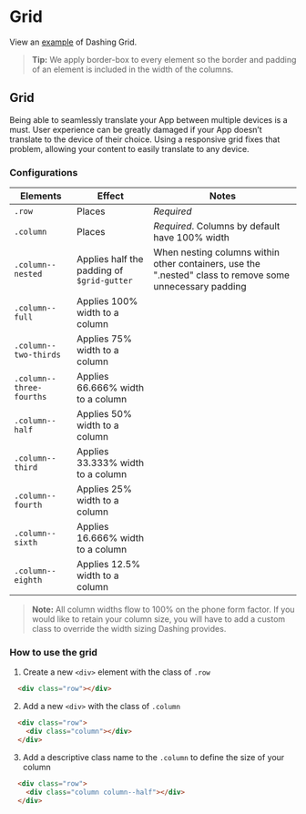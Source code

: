 # Grid
View an [example](http://dashframework.github.io/dashing/sass/modules/grid/example.html) of Dashing Grid.

> **Tip:** We apply border-box to every element so the border and padding of an element is included in the width of the columns.

## Grid
Being able to seamlessly translate your App between multiple devices is a must. User experience can be greatly damaged if your App doesn’t translate to the device of their choice. Using a responsive grid fixes that problem, allowing your content to easily translate to any device.

### Configurations
| Elements                 | Effect                                         | Notes                                               |
|--------------------------|------------------------------------------------|-----------------------------------------------------|
| `.row`                   | Places                                         | *Required*                                          |
| `.column`                | Places                                         | *Required*. Columns by default have 100% width      |
| `.column--nested`        | Applies half the padding of `$grid-gutter`     | When nesting columns within other containers, use the ".nested" class to remove some unnecessary padding |
| `.column--full`          | Applies 100% width to a column                 |                                                     |
| `.column--two-thirds`    | Applies 75% width to a column                  |                                                     |
| `.column--three-fourths` | Applies 66.666% width to a column              |                                                     |
| `.column--half`          | Applies 50% width to a column                  |                                                     |
| `.column--third`         | Applies 33.333% width to a column              |                                                     |
| `.column--fourth`        | Applies 25% width to a column                  |                                                     |
| `.column--sixth`         | Applies 16.666% width to a column              |                                                     |
| `.column--eighth`        | Applies 12.5% width to a column                |                                                     |

> **Note:** All column widths flow to 100% on the phone form factor. If you would like to retain your column size, you will have to add a custom class to override the width sizing Dashing provides.

### How to use the grid
1. Create a new `<div>` element with the class of `.row`
  ```html
    <div class="row"></div>
  ```

2. Add a new `<div>` with the class of `.column`
  ```html
    <div class="row">
      <div class="column"></div>
    </div>
  ```

3. Add a descriptive class name to the `.column` to define the size of your column
  ```html
    <div class="row">
      <div class="column column--half"></div>
    </div>
  ```
